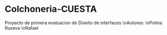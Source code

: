 # Colchoneria-CUESTA
Proyecto de primera evaluacion de Diseño de interfaces
\nAutores: 
\nPolina Ruseva 
\nRafael
